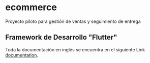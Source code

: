# ecommerce

Proyecto piloto para gestión de ventas y seguimiento de entrega

## Framework de Desarrollo "Flutter"

Toda la documentación en inglés se encuentra en el siguiente Link
[documentation](https://flutter.io/).

